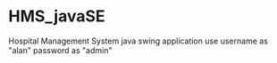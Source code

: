 # HMS_javaSE
Hospital Management System java swing application
use username as "alan" password as "admin"
